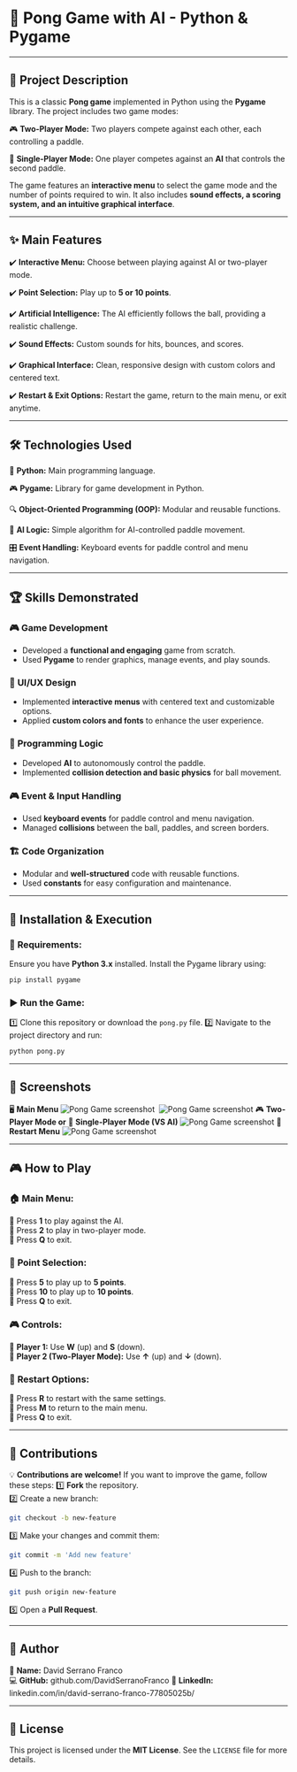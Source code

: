# 🏓 **Pong Game with AI - Python & Pygame**

---

## 📜 **Project Description**
This is a classic **Pong game** implemented in Python using the **Pygame** library. The project includes two game modes:

🎮 **Two-Player Mode:** Two players compete against each other, each controlling a paddle.

🤖 **Single-Player Mode:** One player competes against an **AI** that controls the second paddle.

The game features an **interactive menu** to select the game mode and the number of points required to win. It also includes **sound effects, a scoring system, and an intuitive graphical interface**.

---

## ✨ **Main Features**
✔️ **Interactive Menu:** Choose between playing against AI or two-player mode.

✔️ **Point Selection:** Play up to **5 or 10 points**.

✔️ **Artificial Intelligence:** The AI efficiently follows the ball, providing a realistic challenge.

✔️ **Sound Effects:** Custom sounds for hits, bounces, and scores.

✔️ **Graphical Interface:** Clean, responsive design with custom colors and centered text.

✔️ **Restart & Exit Options:** Restart the game, return to the main menu, or exit anytime.

---

## 🛠️ **Technologies Used**
🚀 **Python:** Main programming language.

🎮 **Pygame:** Library for game development in Python.

🔍 **Object-Oriented Programming (OOP):** Modular and reusable functions.

🧠 **AI Logic:** Simple algorithm for AI-controlled paddle movement.

🎛️ **Event Handling:** Keyboard events for paddle control and menu navigation.

---

## 🏆 **Skills Demonstrated**
### 🎮 **Game Development**
- Developed a **functional and engaging** game from scratch.
- Used **Pygame** to render graphics, manage events, and play sounds.

### 🎨 **UI/UX Design**
- Implemented **interactive menus** with centered text and customizable options.
- Applied **custom colors and fonts** to enhance the user experience.

### 🧠 **Programming Logic**
- Developed **AI** to autonomously control the paddle.
- Implemented **collision detection and basic physics** for ball movement.

### 🎮 **Event & Input Handling**
- Used **keyboard events** for paddle control and menu navigation.
- Managed **collisions** between the ball, paddles, and screen borders.

### 🏗️ **Code Organization**
- Modular and **well-structured** code with reusable functions.
- Used **constants** for easy configuration and maintenance.

---

## 🚀 **Installation & Execution**
### 📌 **Requirements:**
Ensure you have **Python 3.x** installed.
Install the Pygame library using:
```bash
pip install pygame
```

### ▶️ **Run the Game:**
1️⃣ Clone this repository or download the `pong.py` file.
2️⃣ Navigate to the project directory and run:
```bash
python pong.py
```

---

## 📸 **Screenshots**
🖥️ **Main Menu**
![Pong Game screenshot](assets/menu1.png)&nbsp; ![Pong Game screenshot](assets/menu2.png)
🎮 **Two-Player Mode or** 🤖 **Single-Player Mode (VS AI)**
![Pong Game screenshot](assets/game-mode.png)
🔄 **Restart Menu**
![Pong Game screenshot](assets/restart-menu.png)

---

## 🎮 **How to Play**
### 🏠 **Main Menu:**
🔹 Press **1** to play against the AI.  
🔹 Press **2** to play in two-player mode.  
🔹 Press **Q** to exit.

### 🎯 **Point Selection:**
🔹 Press **5** to play up to **5 points**.  
🔹 Press **10** to play up to **10 points**.  
🔹 Press **Q** to exit.

### 🎮 **Controls:**
🔹 **Player 1:** Use **W** (up) and **S** (down).  
🔹 **Player 2 (Two-Player Mode):** Use **↑** (up) and **↓** (down).  

### 🔄 **Restart Options:**
🔹 Press **R** to restart with the same settings.  
🔹 Press **M** to return to the main menu.  
🔹 Press **Q** to exit.

---

## 🤝 **Contributions**
💡 **Contributions are welcome!** If you want to improve the game, follow these steps:
1️⃣ **Fork** the repository.  
2️⃣ Create a new branch:
```bash
git checkout -b new-feature
```
3️⃣ Make your changes and commit them:
```bash
git commit -m 'Add new feature'
```
4️⃣ Push to the branch:
```bash
git push origin new-feature
```
5️⃣ Open a **Pull Request**.

---

## 👤 **Author**
📌 **Name:** David Serrano Franco  
💻 **GitHub:** github.com/DavidSerranoFranco 
🔗 **LinkedIn:** linkedin.com/in/david-serrano-franco-77805025b/  

---

## 📜 **License**
This project is licensed under the **MIT License**. See the `LICENSE` file for more details.


